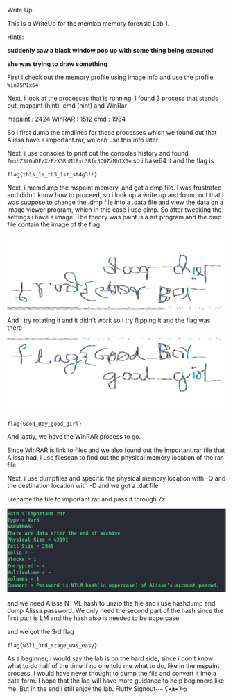 Write Up

This is a WriteUp for the memlab memory forensic Lab 1. 

Hints:

 **suddenly saw a black window pop up with some thing being executed**
 
**she was trying to draw something**

First i check out the memory profile using image info and use the profile `Win7SP1x64`

Next, i look at the processes that is running. I found 3 process that stands out, mspaint (hint), cmd (hint) and WinRar

mspaint : 2424
WinRAR : 1512
cmd : 1984

So i first dump the cmdlines for these processes which we found out that Alissa have a important.rar, we can use this info later

Next, i use consoles to print out the consoles history and found `ZmxhZ3t0aDFzXzFzX3RoM18xc3Rfc3Q0ZzMhIX0=` so i base64 it and the flag is 

`flag{th1s_1s_th3_1st_st4g3!!}`

Next, i memdump the mspaint memory, and got a dmp file. I was frustrated and didn't know how to proceed, so i look up a write up and found out that i was suppose to change the .dmp file into a .data file and view the data on a image viewer program, which in this case i use gimp. So after tweaking the settings i have a image. The theory was paint is a art program and the dmp file contain the image of the flag




![mspaint memory.png](https://github.com/CoolGuyWithTech/MemLab_Lab_1/blob/main/mspaint%20memory.PNG?raw=true)

And i try rotating it and it didn't work so i try flipping it and the flag was there


![Flip_Image](https://github.com/CoolGuyWithTech/MemLab_Lab_1/blob/main/mspaint%20memory%20(2).PNG?raw=true)

`flag{Good_Boy_good_girl}`


And lastly, we have the WinRAR process to go. 

Since WinRAR is link to files and we also found out the important.rar file that Alissa had, i use filescan to find out the physical memory location of the rar file. 

Next, i use dumpfiles and specific the physical memory location with -Q and the destination location with -D and we got a .dat file  

I rename the file to important.rar and pass it through 7z. 

![ntlm.png](https://github.com/CoolGuyWithTech/MemLab_Lab_1/blob/main/ntlm.PNG)

and we need Alissa NTML hash to unzip the file and i use hashdump and dump Alissa password. We only need the second part of the hash since the first part is LM and the hash also is needed to be uppercase

and we got the 3rd flag 

`flag{w3ll_3rd_stage_was_easy}`

As a beginner, i would say the lab is on the hard side, since i don't know what to do half of the time if no one told me what to do, like in the mspaint process, i would have never thought to dump the file and convert it into a data form. I hope that the lab will have more guidance to help beginners like me. But in the end i still enjoy the lab.  Fluffy Signout~~ ʕ•́ᴥ•̀ʔっ

